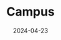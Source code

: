 ---  
layout: startup_page  
title: "Campus"  
id: "moderncampus.com"  
permalink: "/campusmoderncampus.com04232024/"  
website: "https://www.moderncampus.com"  
funding_round: "Series A+"  
funding_amount: "$23M"  
investors: "Founders Fund, 8VC"  
about: "Campus is an online alternative to traditional community colleges, offering affordable access to high-quality education through adjunct professors from top universities. It provides students with laptops, Wi-Fi, tutoring, and coaching support to improve degree completion rates, with many students able to study for free through Pell Grants. The platform focuses on a scalable tech model to reduce costs and improve student outcomes."  
markets: "EdTech, Business/Productivity Software, Educational Software"  
hq: "Toronto, Ontario, Canada"  
founded_year: "2018"  
linkedin: "https://www.linkedin.com/company/moderncampus"  
twitter: "https://twitter.com/themoderncampus"  
instagram: ""  
facebook: "https://www.facebook.com/mymoderncampus"  
crunchbase: ""  
pitchbook: "https://pitchbook.com/profiles/company/224055-55"  

date_display: "23-Apr-2024"  
date: "2024-04-23"

# SEO Optimization  
meta_title: "Campus - Series A+ Funding ($23M)"  
meta_description: "Campus, Campus is an online alternative to traditional community colleges, offering affordable access to high-quality education through adjunct professors fro..."  
meta_keywords: "Campus, EdTech, Business/Productivity Software, Educational Software, Series A+ funding"  
canonical_url: "https://startup.projectstartups.com/campusmoderncampus.com04232024/"  
---